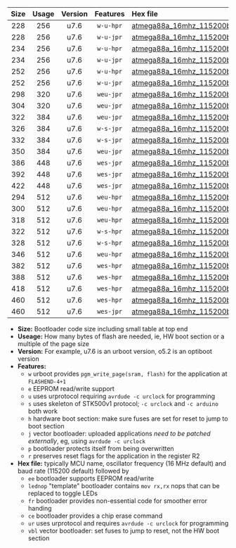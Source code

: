 |Size|Usage|Version|Features|Hex file|
|:-:|:-:|:-:|:-:|:--|
|228|256|u7.6|`w-u-hpr`|[atmega88a_16mhz_115200bps_ur.hex](https://raw.githubusercontent.com/stefanrueger/urboot/main/atmega88a_16mhz_115200bps_ur.hex)|
|228|256|u7.6|`w-u-jpr`|[atmega88a_16mhz_115200bps_ur_vbl.hex](https://raw.githubusercontent.com/stefanrueger/urboot/main/atmega88a_16mhz_115200bps_ur_vbl.hex)|
|234|256|u7.6|`w-u-hpr`|[atmega88a_16mhz_115200bps_lednop_ur.hex](https://raw.githubusercontent.com/stefanrueger/urboot/main/atmega88a_16mhz_115200bps_lednop_ur.hex)|
|234|256|u7.6|`w-u-jpr`|[atmega88a_16mhz_115200bps_lednop_ur_vbl.hex](https://raw.githubusercontent.com/stefanrueger/urboot/main/atmega88a_16mhz_115200bps_lednop_ur_vbl.hex)|
|252|256|u7.6|`w-u-hpr`|[atmega88a_16mhz_115200bps_lednop_fr_ur.hex](https://raw.githubusercontent.com/stefanrueger/urboot/main/atmega88a_16mhz_115200bps_lednop_fr_ur.hex)|
|252|256|u7.6|`w-u-jpr`|[atmega88a_16mhz_115200bps_lednop_fr_ur_vbl.hex](https://raw.githubusercontent.com/stefanrueger/urboot/main/atmega88a_16mhz_115200bps_lednop_fr_ur_vbl.hex)|
|298|320|u7.6|`weu-jpr`|[atmega88a_16mhz_115200bps_ee_ur_vbl.hex](https://raw.githubusercontent.com/stefanrueger/urboot/main/atmega88a_16mhz_115200bps_ee_ur_vbl.hex)|
|304|320|u7.6|`weu-jpr`|[atmega88a_16mhz_115200bps_ee_lednop_ur_vbl.hex](https://raw.githubusercontent.com/stefanrueger/urboot/main/atmega88a_16mhz_115200bps_ee_lednop_ur_vbl.hex)|
|322|384|u7.6|`weu-jpr`|[atmega88a_16mhz_115200bps_ee_lednop_fr_ur_vbl.hex](https://raw.githubusercontent.com/stefanrueger/urboot/main/atmega88a_16mhz_115200bps_ee_lednop_fr_ur_vbl.hex)|
|326|384|u7.6|`w-s-jpr`|[atmega88a_16mhz_115200bps_vbl.hex](https://raw.githubusercontent.com/stefanrueger/urboot/main/atmega88a_16mhz_115200bps_vbl.hex)|
|332|384|u7.6|`w-s-jpr`|[atmega88a_16mhz_115200bps_lednop_vbl.hex](https://raw.githubusercontent.com/stefanrueger/urboot/main/atmega88a_16mhz_115200bps_lednop_vbl.hex)|
|350|384|u7.6|`weu-jpr`|[atmega88a_16mhz_115200bps_ee_lednop_fr_ce_ur_vbl.hex](https://raw.githubusercontent.com/stefanrueger/urboot/main/atmega88a_16mhz_115200bps_ee_lednop_fr_ce_ur_vbl.hex)|
|386|448|u7.6|`wes-jpr`|[atmega88a_16mhz_115200bps_ee_vbl.hex](https://raw.githubusercontent.com/stefanrueger/urboot/main/atmega88a_16mhz_115200bps_ee_vbl.hex)|
|392|448|u7.6|`wes-jpr`|[atmega88a_16mhz_115200bps_ee_lednop_vbl.hex](https://raw.githubusercontent.com/stefanrueger/urboot/main/atmega88a_16mhz_115200bps_ee_lednop_vbl.hex)|
|422|448|u7.6|`wes-jpr`|[atmega88a_16mhz_115200bps_ee_lednop_fr_vbl.hex](https://raw.githubusercontent.com/stefanrueger/urboot/main/atmega88a_16mhz_115200bps_ee_lednop_fr_vbl.hex)|
|294|512|u7.6|`weu-hpr`|[atmega88a_16mhz_115200bps_ee_ur.hex](https://raw.githubusercontent.com/stefanrueger/urboot/main/atmega88a_16mhz_115200bps_ee_ur.hex)|
|300|512|u7.6|`weu-hpr`|[atmega88a_16mhz_115200bps_ee_lednop_ur.hex](https://raw.githubusercontent.com/stefanrueger/urboot/main/atmega88a_16mhz_115200bps_ee_lednop_ur.hex)|
|318|512|u7.6|`weu-hpr`|[atmega88a_16mhz_115200bps_ee_lednop_fr_ur.hex](https://raw.githubusercontent.com/stefanrueger/urboot/main/atmega88a_16mhz_115200bps_ee_lednop_fr_ur.hex)|
|322|512|u7.6|`w-s-hpr`|[atmega88a_16mhz_115200bps.hex](https://raw.githubusercontent.com/stefanrueger/urboot/main/atmega88a_16mhz_115200bps.hex)|
|328|512|u7.6|`w-s-hpr`|[atmega88a_16mhz_115200bps_lednop.hex](https://raw.githubusercontent.com/stefanrueger/urboot/main/atmega88a_16mhz_115200bps_lednop.hex)|
|346|512|u7.6|`weu-hpr`|[atmega88a_16mhz_115200bps_ee_lednop_fr_ce_ur.hex](https://raw.githubusercontent.com/stefanrueger/urboot/main/atmega88a_16mhz_115200bps_ee_lednop_fr_ce_ur.hex)|
|382|512|u7.6|`wes-hpr`|[atmega88a_16mhz_115200bps_ee.hex](https://raw.githubusercontent.com/stefanrueger/urboot/main/atmega88a_16mhz_115200bps_ee.hex)|
|388|512|u7.6|`wes-hpr`|[atmega88a_16mhz_115200bps_ee_lednop.hex](https://raw.githubusercontent.com/stefanrueger/urboot/main/atmega88a_16mhz_115200bps_ee_lednop.hex)|
|418|512|u7.6|`wes-hpr`|[atmega88a_16mhz_115200bps_ee_lednop_fr.hex](https://raw.githubusercontent.com/stefanrueger/urboot/main/atmega88a_16mhz_115200bps_ee_lednop_fr.hex)|
|460|512|u7.6|`wes-hpr`|[atmega88a_16mhz_115200bps_ee_lednop_fr_ce.hex](https://raw.githubusercontent.com/stefanrueger/urboot/main/atmega88a_16mhz_115200bps_ee_lednop_fr_ce.hex)|
|460|512|u7.6|`wes-jpr`|[atmega88a_16mhz_115200bps_ee_lednop_fr_ce_vbl.hex](https://raw.githubusercontent.com/stefanrueger/urboot/main/atmega88a_16mhz_115200bps_ee_lednop_fr_ce_vbl.hex)|

- **Size:** Bootloader code size including small table at top end
- **Useage:** How many bytes of flash are needed, ie, HW boot section or a multiple of the page size
- **Version:** For example, u7.6 is an urboot version, o5.2 is an optiboot version
- **Features:**
  + `w` urboot provides `pgm_write_page(sram, flash)` for the application at `FLASHEND-4+1`
  + `e` EEPROM read/write support
  + `u` uses urprotocol requiring `avrdude -c urclock` for programming
  + `s` uses skeleton of STK500v1 protocol; `-c urclock` and `-c arduino` both work
  + `h` hardware boot section: make sure fuses are set for reset to jump to boot section
  + `j` vector bootloader: uploaded applications *need to be patched externally*, eg, using `avrdude -c urclock`
  + `p` bootloader protects itself from being overwritten
  + `r` preserves reset flags for the application in the register R2
- **Hex file:** typically MCU name, oscillator frequency (16 MHz default) and baud rate (115200 default) followed by
  + `ee` bootloader supports EEPROM read/write
  + `lednop` "template" bootloader contains `mov rx,rx` nops that can be replaced to toggle LEDs
  + `fr` bootloader provides non-essential code for smoother error handing
  + `ce` bootloader provides a chip erase command
  + `ur` uses urprotocol and requires `avrdude -c urclock` for programming
  + `vbl` vector bootloader: set fuses to jump to reset, not the HW boot section
